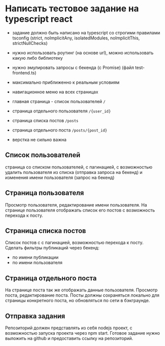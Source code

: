 # Написать тестовое задание на typescript react

- задание должно быть написано на typescript со строгими правилами tsconfig (strict, noImplicitAny, isolatedModules, noImplicitThis, strictNullChecks)
- нужно использовать роутинг (на основе url), можно использовать какую либо библиотеку
- нужно эмулировать запросы с бекенда (c Promise) (файл test-frontend.ts)
- максимально приближенно к реальным условиям

- навигационное меню на всех страницах
- главная страница - список пользователей `/`
- страница отдельного пользователя `/{user_id}`
- страница списка постов `/posts`
- страница отдельного поста `/posts/{post_id}`
- верстка не сильно важна

## Список пользователей

страница со списком пользователей, с пагинацией, с возможностью удалить пользователя из списка (отправка запроса на бекенд) и изменения имени пользователя (запрос на бекенд)

## Страница пользователя

Просмотр пользователя, редактирование имени пользователя.
На странице пользователя отображать список его постов с возможность перехода к посту.

## Страница списка постов

Список постов с с пагинацией, возможностью перехода к посту. Сделать фильтры публикаций через бекенд:

- по имени публикации
- по имени пользователя

## Страница отдельного поста

На странице поста так же отображать данные пользователя.
Просмотр поста, редактирование поста.
Посты должны сохраняться локально для страницы конкретного поста, но обновляться по сети в бэкграунде.

## Отправка задания

Репозиторий должен представлять из себя nodejs проект, с возможностью запуска проекта через npm start. Готовое задание нужно выложить на github и предоставить ссылку на репозиторий.
